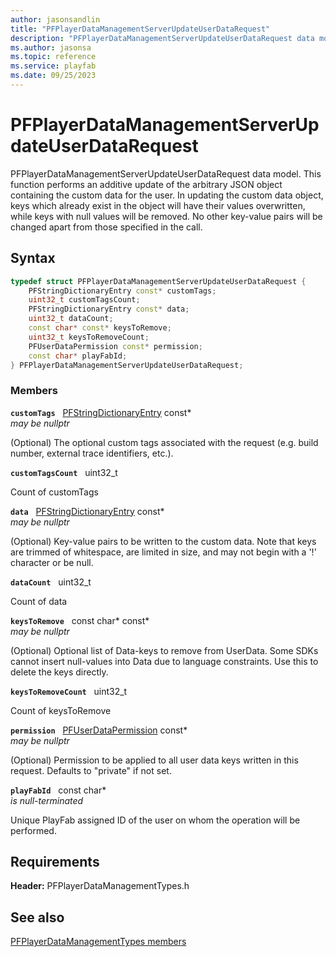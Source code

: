 ```yaml
---
author: jasonsandlin
title: "PFPlayerDataManagementServerUpdateUserDataRequest"
description: "PFPlayerDataManagementServerUpdateUserDataRequest data model. This function performs an additive update of the arbitrary JSON object containing the custom data for the user. In updating the custom data object, keys which already exist in the object will have their values overwritten, while keys with null values will be removed. No other key-value pairs will be changed apart from those specified in the call."
ms.author: jasonsa
ms.topic: reference
ms.service: playfab
ms.date: 09/25/2023
---
```


# PFPlayerDataManagementServerUpdateUserDataRequest  

PFPlayerDataManagementServerUpdateUserDataRequest data model. This function performs an additive update of the arbitrary JSON object containing the custom data for the user. In updating the custom data object, keys which already exist in the object will have their values overwritten, while keys with null values will be removed. No other key-value pairs will be changed apart from those specified in the call.  

## Syntax  
  
```cpp
typedef struct PFPlayerDataManagementServerUpdateUserDataRequest {  
    PFStringDictionaryEntry const* customTags;  
    uint32_t customTagsCount;  
    PFStringDictionaryEntry const* data;  
    uint32_t dataCount;  
    const char* const* keysToRemove;  
    uint32_t keysToRemoveCount;  
    PFUserDataPermission const* permission;  
    const char* playFabId;  
} PFPlayerDataManagementServerUpdateUserDataRequest;  
```
  
### Members  
  
**`customTags`** &nbsp; [PFStringDictionaryEntry](../../pftypes/structs/pfstringdictionaryentry.md) const*  
*may be nullptr*  
  
(Optional) The optional custom tags associated with the request (e.g. build number, external trace identifiers, etc.).
  
**`customTagsCount`** &nbsp; uint32_t  
  
Count of customTags
  
**`data`** &nbsp; [PFStringDictionaryEntry](../../pftypes/structs/pfstringdictionaryentry.md) const*  
*may be nullptr*  
  
(Optional) Key-value pairs to be written to the custom data. Note that keys are trimmed of whitespace, are limited in size, and may not begin with a '!' character or be null.
  
**`dataCount`** &nbsp; uint32_t  
  
Count of data
  
**`keysToRemove`** &nbsp; const char* const*  
*may be nullptr*  
  
(Optional) Optional list of Data-keys to remove from UserData. Some SDKs cannot insert null-values into Data due to language constraints. Use this to delete the keys directly.
  
**`keysToRemoveCount`** &nbsp; uint32_t  
  
Count of keysToRemove
  
**`permission`** &nbsp; [PFUserDataPermission](../../pftypes/enums/pfuserdatapermission.md) const*  
*may be nullptr*  
  
(Optional) Permission to be applied to all user data keys written in this request. Defaults to "private" if not set.
  
**`playFabId`** &nbsp; const char*  
*is null-terminated*  
  
Unique PlayFab assigned ID of the user on whom the operation will be performed.
  
  
## Requirements  
  
**Header:** PFPlayerDataManagementTypes.h
  
## See also  
[PFPlayerDataManagementTypes members](../pfplayerdatamanagementtypes_members.md)  

  
  
